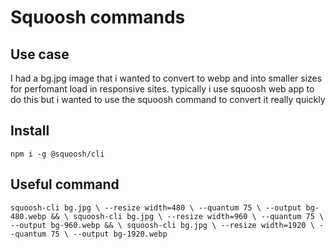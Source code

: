# Squoosh commands

## Use case

I had a bg.jpg image that i wanted to convert to webp and into smaller sizes for perfomant load in responsive sites. typically i use squoosh web app to do this but i wanted to use the squoosh command to convert it really quickly

## Install

`npm i -g @squoosh/cli`

## Useful command

`squoosh-cli bg.jpg \ --resize width=480 \ --quantum 75 \ --output bg-480.webp && \ squoosh-cli bg.jpg \ --resize width=960 \ --quantum 75 \ --output bg-960.webp && \ squoosh-cli bg.jpg \ --resize width=1920 \ --quantum 75 \ --output bg-1920.webp `
